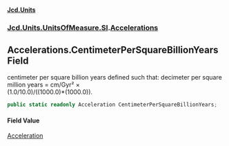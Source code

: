#### [Jcd.Units](index.md 'index')
### [Jcd.Units.UnitsOfMeasure.SI](Jcd.Units.UnitsOfMeasure.SI.md 'Jcd.Units.UnitsOfMeasure.SI').[Accelerations](Accelerations.md 'Jcd.Units.UnitsOfMeasure.SI.Accelerations')

## Accelerations.CentimeterPerSquareBillionYears Field

centimeter per square billion years defined such that: decimeter per square million years = cm/Gyr² ×  
(1.0/10.0)/((1000.0)*(1000.0)).

```csharp
public static readonly Acceleration CentimeterPerSquareBillionYears;
```

#### Field Value
[Acceleration](Acceleration.md 'Jcd.Units.UnitTypes.Acceleration')